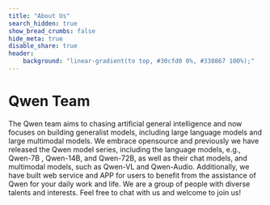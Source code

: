 ```yaml
---
title: "About Us"
search_hidden: true
show_bread_crumbs: false
hide_meta: true
disable_share: true
header:
    background: "linear-gradient(to top, #30cfd0 0%, #330867 100%);"
---
```


# Qwen Team

The Qwen team aims to chasing artificial general intelligence and now focuses on building generalist models, including large language models and large multimodal models. We embrace opensource and previously we have released the Qwen model series, including the language models, e.g., Qwen-7B , Qwen-14B, and Qwen-72B, as well as their chat models, and multimodal models, such as Qwen-VL and Qwen-Audio. Additionally, we have built web service and APP for users to benefit from the assistance of Qwen for your daily work and life. We are a group of people with diverse talents and interests. Feel free to chat with us and welcome to join us!

